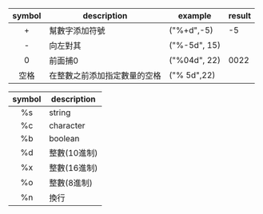 | symbol      | description   | example      | result         |
| :---------: | ------------- | ------------ | -------------- |
| +           | 幫數字添加符號   | ("%+d",-5)   |    -5                 |
| -           | 向左對其        | ("%-5d", 15) | |15&nbsp;&nbsp;&nbsp;|, 向左對其且佔用5個字元|
| 0			  | 前面捕0         | ("%04d", 22) | 0022                  |
| 空格         | 在整數之前添加指定數量的空格 | ("% 5d",22) | |&nbsp;&nbsp;&nbsp;22|, 利用空白往前補滿5個字元|



| symbol      | description   | 
| :---------: | ------------- | 
| %s           | string    |             
| %c           | character        | 
| %b			  | boolean         |               
| %d        | 整數(10進制) | 
| %x        | 整數(16進制) | 
| %o        | 整數(8進制) | 
| %n        | 換行 | 